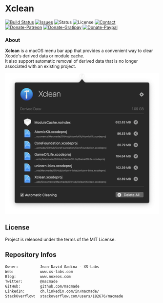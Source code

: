 Xclean
======

[![Build Status](https://img.shields.io/travis/macmade/Xclean.svg?branch=master&style=flat)](https://travis-ci.org/macmade/Xclean)
[![Issues](http://img.shields.io/github/issues/macmade/Xclean.svg?style=flat)](https://github.com/macmade/Xclean/issues)
![Status](https://img.shields.io/badge/status-active-brightgreen.svg?style=flat)
![License](https://img.shields.io/badge/license-mit-brightgreen.svg?style=flat)
[![Contact](https://img.shields.io/badge/contact-@macmade-blue.svg?style=flat)](https://twitter.com/macmade)  
[![Donate-Patreon](https://img.shields.io/badge/donate-patreon-yellow.svg?style=flat)](https://patreon.com/macmade)
[![Donate-Gratipay](https://img.shields.io/badge/donate-gratipay-yellow.svg?style=flat)](https://www.gratipay.com/macmade)
[![Donate-Paypal](https://img.shields.io/badge/donate-paypal-yellow.svg?style=flat)](https://paypal.me/xslabs)

### About

**Xclean** is a macOS menu bar app that provides a convenient way to clear Xcode's derived data or module cache.  
It also support automatic removal of derived data that is no longer associated with an existing project.

![Xclean](Assets/Xclean.png "Xclean")


License
-------

Project is released under the terms of the MIT License.

Repository Infos
----------------

    Owner:          Jean-David Gadina - XS-Labs
    Web:            www.xs-labs.com
    Blog:           www.noxeos.com
    Twitter:        @macmade
    GitHub:         github.com/macmade
    LinkedIn:       ch.linkedin.com/in/macmade/
    StackOverflow:  stackoverflow.com/users/182676/macmade
